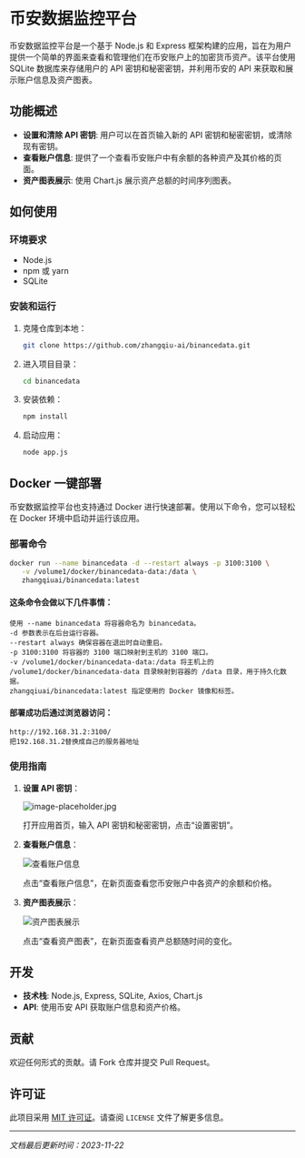 # 币安数据监控平台

币安数据监控平台是一个基于 Node.js 和 Express 框架构建的应用，旨在为用户提供一个简单的界面来查看和管理他们在币安账户上的加密货币资产。该平台使用 SQLite 数据库来存储用户的 API 密钥和秘密密钥，并利用币安的 API 来获取和展示账户信息及资产图表。

## 功能概述

- **设置和清除 API 密钥**: 用户可以在首页输入新的 API 密钥和秘密密钥，或清除现有密钥。
- **查看账户信息**: 提供了一个查看币安账户中有余额的各种资产及其价格的页面。
- **资产图表展示**: 使用 Chart.js 展示资产总额的时间序列图表。

## 如何使用

### 环境要求

- Node.js
- npm 或 yarn
- SQLite



### 安装和运行

1. 克隆仓库到本地：

    ```bash
    git clone https://github.com/zhangqiu-ai/binancedata.git
    ```

2. 进入项目目录：

    ```bash
    cd binancedata
    ```

3. 安装依赖：

    ```bash
    npm install
    ```

4. 启动应用：

    ```bash
    node app.js
    ```

## Docker 一键部署

币安数据监控平台也支持通过 Docker 进行快速部署。使用以下命令，您可以轻松在 Docker 环境中启动并运行该应用。

### 部署命令

```bash
docker run --name binancedata -d --restart always -p 3100:3100 \
   -v /volume1/docker/binancedata-data:/data \
   zhangqiuai/binancedata:latest
```

#### 这条命令会做以下几件事情：

    使用 --name binancedata 将容器命名为 binancedata。
    -d 参数表示在后台运行容器。
    --restart always 确保容器在退出时自动重启。
    -p 3100:3100 将容器的 3100 端口映射到主机的 3100 端口。
    -v /volume1/docker/binancedata-data:/data 将主机上的 /volume1/docker/binancedata-data 目录映射到容器的 /data 目录，用于持久化数据。
    zhangqiuai/binancedata:latest 指定使用的 Docker 镜像和标签。

#### 部署成功后通过浏览器访问：

    http://192.168.31.2:3100/
    把192.168.31.2替换成自己的服务器地址

### 使用指南

1. **设置 API 密钥**：
   
   ![image-placeholder.jpg](https://img.zhangqiu.pro/file/43b8a99ffe7fefbe5e063.png)  <!-- 替换为实际的演示图片 -->
   

   打开应用首页，输入 API 密钥和秘密密钥，点击“设置密钥”。

2. **查看账户信息**：

   ![查看账户信息](https://img.zhangqiu.pro/file/ae4744384078e643a0fe3.png)  <!-- 替换为实际的演示图片 -->

   点击“查看账户信息”，在新页面查看您币安账户中各资产的余额和价格。

3. **资产图表展示**：

   ![资产图表展示](https://img.zhangqiu.pro/file/3439f65db1e4f16ae3389.png)  <!-- 替换为实际的演示图片 -->

   点击“查看资产图表”，在新页面查看资产总额随时间的变化。

## 开发

- **技术栈**: Node.js, Express, SQLite, Axios, Chart.js
- **API**: 使用币安 API 获取账户信息和资产价格。

## 贡献

欢迎任何形式的贡献。请 Fork 仓库并提交 Pull Request。

## 许可证

此项目采用 [MIT 许可证](LICENSE)。请查阅 `LICENSE` 文件了解更多信息。

---

_文档最后更新时间：2023-11-22_
